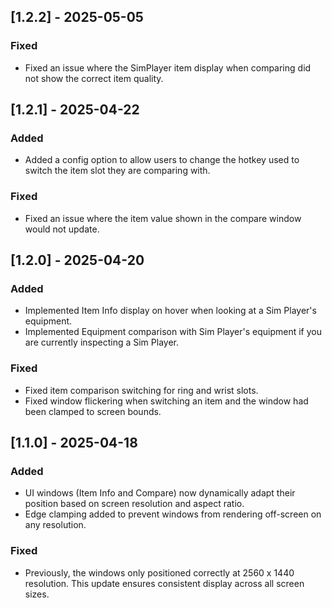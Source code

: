 ## [1.2.2] - 2025-05-05 
### Fixed
- Fixed an issue where the SimPlayer item display when comparing did not show the correct item quality.

## [1.2.1] - 2025-04-22 
### Added
- Added a config option to allow users to change the hotkey used to switch the item slot they are comparing with.

### Fixed
- Fixed an issue where the item value shown in the compare window would not update.

## [1.2.0] - 2025-04-20
### Added
- Implemented Item Info display on hover when looking at a Sim Player's equipment.
- Implemented Equipment comparison with Sim Player's equipment if you are currently inspecting a Sim Player.
  
### Fixed
- Fixed item comparison switching for ring and wrist slots.
- Fixed window flickering when switching an item and the window had been clamped to screen bounds.

## [1.1.0] - 2025-04-18
### Added
- UI windows (Item Info and Compare) now dynamically adapt their position based on screen resolution and aspect ratio.
- Edge clamping added to prevent windows from rendering off-screen on any resolution.

### Fixed
- Previously, the windows only positioned correctly at 2560 x 1440 resolution. This update ensures consistent display across all screen sizes.
